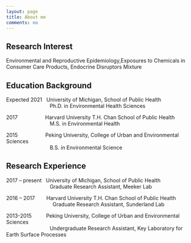 ```yaml
---
layout: page
title: About me
comments: no
---
```


<!--we are changing here into About me-->

Research Interest
-----------------

Environmental and Reproductive Epidemiology,Exposures to Chemicals in Consumer Care Products, Endocrine Disruptors Mixture


Education Background
--------------------

Expected 2021   University of Michigan, School of Public Health<br/>
                                Ph.D. in Environmental Health Sciences 
                
2017                     Harvard University T.H. Chan School of Public Health<br/>
                                  M.S. in Environmental Health
                          
2015                     Peking University, College of Urban and Environmental Sciences<br/>
                                  B.S. in Environmental Science


Research Experience
-----------------------
2017 – present     University of Michigan, School of Public Health<br/>
                                Graduate Research Assistant, Meeker Lab 
                
2016 – 2017        Harvard University T.H. Chan School of Public Health<br/>
                                  Graduate Research Assistant, Sunderland Lab
                          
2013-2015           Peking University, College of Urban and Environmental Sciences<br/>
                                  Undergraduate Research Assistant, Key Laboratory for Earth Surface Processes
  





